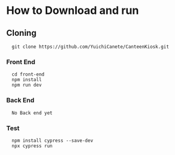 # How to Download and run

## Cloning

```
  git clone https://github.com/YuichiCanete/CanteenKiosk.git
```

### Front End

```
  cd front-end
  npm install
  npm run dev
```

### Back End

```
  No Back end yet
```

### Test

```
  npm install cypress --save-dev
  npx cypress run
```
